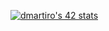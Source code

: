 <a href="https://github.com/oakoudad/badge42"><img src="https://badge.mediaplus.ma/darkblue/dmartiro?1337Badge=off&UM6P=off" alt="dmartiro's 42 stats" /></a>
